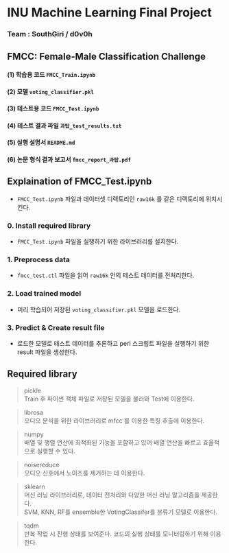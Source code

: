 # INU Machine Learning Final Project
### Team : SouthGiri / d0v0h
## FMCC: Female-Male Classification Challenge 

#### (1) 학습용 코드 `FMCC_Train.ipynb`
#### (2) 모델 `voting_classifier.pkl`
#### (3) 테스트용 코드 `FMCC_Test.ipynb`
#### (4) 테스트 결과 파일 `과탑_test_results.txt`
#### (5) 실행 설명서 `README.md`
#### (6) 논문 형식 결과 보고서 `fmcc_report_과탑.pdf`
## Explaination of FMCC_Test.ipynb
- `FMCC_Test.ipynb` 파일과 데이터셋 디렉토리인 `raw16k` 를 같은 디렉토리에 위치시킨다.
### 0. Install required library
- `FMCC_Test.ipynb` 파일을 실행하기 위한 라이브러리를 설치한다.
### 1. Preprocess data
- `fmcc_test.ctl` 파일을 읽어 `raw16k` 안의 테스트 데이터를 전처리한다.
### 2. Load trained model
- 미리 학습되어 저장된 `voting_classifier.pkl` 모델을 로드한다.
### 3. Predict & Create result file
- 로드한 모델로 테스트 데이터를 추론하고 perl 스크립트 파일을 실행하기 위한 result 파일을 생성한다.
## Required library
> pickle\
> Train 후 파이썬 객체 파일로 저장된 모델을 불러와 Test에 이용한다.

> librosa\
> 오디오 분석을 위한 라이브러리로 mfcc 를 이용한 특징 추출에 이용한다.

> numpy\
> 배열 및 행렬 연산에 최적화된 기능을 포함하고 있어 배열 연산을 빠르고 효율적으로 실행할 수 있다.

> noisereduce\
> 오디오 신호에서 노이즈를 제거하는 데 이용한다.

> sklearn\
> 머신 러닝 라이브러리로, 데이터 전처리와 다양한 머신 러닝 알고리즘을 제공한다.\
> SVM, KNN, RF를 ensemble한 VotingClassifer를 분류기 모델로 이용한다.

> tqdm\
> 반복 작업 시 진행 상태를 보여준다. 코드의 실행 상태를 모니터링하기 위해 이용한다.
